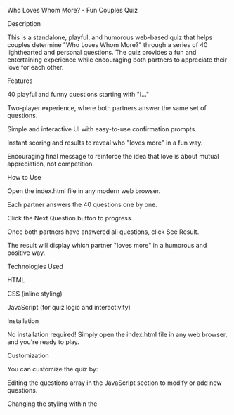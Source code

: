 Who Loves Whom More? - Fun Couples Quiz

Description

This is a standalone, playful, and humorous web-based quiz that helps couples determine "Who Loves Whom More?" through a series of 40 lighthearted and personal questions. The quiz provides a fun and entertaining experience while encouraging both partners to appreciate their love for each other.

Features

40 playful and funny questions starting with "I..."

Two-player experience, where both partners answer the same set of questions.

Simple and interactive UI with easy-to-use confirmation prompts.

Instant scoring and results to reveal who "loves more" in a fun way.

Encouraging final message to reinforce the idea that love is about mutual appreciation, not competition.

How to Use

Open the index.html file in any modern web browser.

Each partner answers the 40 questions one by one.

Click the Next Question button to progress.

Once both partners have answered all questions, click See Result.

The result will display which partner "loves more" in a humorous and positive way.

Technologies Used

HTML

CSS (inline styling)

JavaScript (for quiz logic and interactivity)

Installation

No installation required! Simply open the index.html file in any web browser, and you're ready to play.

Customization

You can customize the quiz by:

Editing the questions array in the JavaScript section to modify or add new questions.

Changing the styling within the <style> section for a different look and feel.

Modifying the result messages for a more personalized experience.

License

This project is licensed under the Apache-2.0 License.

Credits

Created by Ioannis. Enjoy and have fun! 😊
